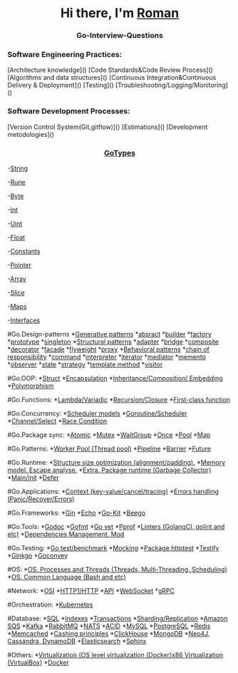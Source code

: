 <h1 align="center">Hi there, I'm <a href="https://github.com/Amoremori" target="_blank">Roman</a></h1>

<h3 align="center">Go-Interview-Questions</h3>

<h3>Software Engineering Practices:</h3>
[Architecture knowledge]()
[Code Standards&Code Review Process]()
[Algorithms and data structures]()
[Continuous Integration&Continuous Delivery & Deployment]()
[Testing]()
[Troubleshooting/Logging/Monitoring]()

<h3>Software Development Processes:</h3>
[Version Control System(Git,gitflow)]()
[Estimations]()
[Development metodologies]()


<h3 align="center"><a href="https://github.com/Amoremori/GoInterview/tree/main/go/go_types" target="_blank">GoTypes</a></h3>

<span style="white-space: pre-line">-[String](https://github.com/Amoremori/GoInterview/blob/main/go/go_types/string.go)</span>

<span style="white-space: pre-line">-[Rune](https://github.com/Amoremori/GoInterview/blob/main/go/go_types/rune.go)</span>

<span style="white-space: pre-line">-[Byte](https://github.com/Amoremori/GoInterview/blob/main/go/go_types/byte.go)</span>

<span style="white-space: pre-line">-[Int](https://github.com/Amoremori/GoInterview/blob/main/go/go_types/int.go)</span>

<span style="white-space: pre-line">-[Uint](https://github.com/Amoremori/GoInterview/blob/main/go/go_types/uint.go)</span>

<span style="white-space: pre-line">-[Float](https://github.com/Amoremori/GoInterview/blob/main/go/go_types/float.go)</span>

<span style="white-space: pre-line">-[Constants](https://github.com/Amoremori/GoInterview/blob/main/go/go_types/constants.go)</span>

<span style="white-space: pre-line">-[Pointer](https://github.com/Amoremori/GoInterview/blob/main/go/go_types/pointer.go)</span>

<span style="white-space: pre-line">-[Array](https://github.com/Amoremori/GoInterview/blob/main/go/go_types/array.go)</span>

<span style="white-space: pre-line">-[Slice](https://github.com/Amoremori/GoInterview/blob/main/go/go_types/slice.go)</span>

<span style="white-space: pre-line">-[Maps](https://github.com/Amoremori/GoInterview/blob/main/go/go_types/maps.go)</span>

<span style="white-space: pre-line">-[Interfaces](https://github.com/Amoremori/GoInterview/blob/main/go/go_types/interfaces.go)</span>

#Go.Design-patterns
*[Generative patterns]()
*[absract]()
*[builder]()
*[factory]()
*[prototype]()
*[singleton]()
*[Structural patterns]()
*[adapter]()
*[bridge]()
*[composite]()
*[decorator]()
*[facade]()
*[flyweight]()
*[proxy]()
*[Behavioral patterns]()
*[chain of responsibility]()
*[command]()
*[interpreter]()
*[iterator]()
*[mediator]()
*[memento]()
*[observer]()
*[state]()
*[strategy]()
*[template method]()
*[visitor]()

#Go.OOP:
*[Struct]()
*[Encapsulation]()
*[Inheritance/Composition/ Embedding]()
*[Polymorphism]()

#Go.Funсtions:
*[Lambda/Variadic]()
*[Recursion/Closure]()
*[First-class function]()

#Go.Concurrency:
*[Scheduler models]()
*[Goroutine/Scheduler]()
*[Channel/Select]()
*[Race Condition]()

#Go.Package sync:
*[Atomic]()
*[Mutex]()
*[WaitGroup]()
*[Once]()
*[Pool]()
*[Map]()

#Go.Patterns:
*[Worker Pool (Thread pool)]()
*[Pipeline]()
*[Barrier]()
*[Future]()

#Go.Runtime:
*[Structure size optimization (alignment/padding).]()
*[Memory model. Escape analyse.]()
*[Extra. Package runtime (Garbage Collector)]()
*[Main/init]()
*[Defer]()

#Go.Applications:
*[Context (key-value/cancel/tracing)]()
*[Errors handling (Panic/Recover/Errors)]()

#Go.Frameworks:
*[Gin]()
*[Echo]()
*[Go-Kit]()
*[Beego]()

#Go.Tools:
*[Godoc]()
*[Gofmt]()
*[Go vet]()
*[Pprof]()
*[Linters (GolangCI, golint and etc)]()
*[Dependencies Management. Mod]()

#Go.Testing:
*[Go test/benchmark]()
*[Mocking]()
*[Package httptest]()
*[Testify]()
*[Ginkgo]()
*[Goconvey]()

#OS:
*[OS. Processes and Threads (Threads, Multi-Threading, Scheduling)]()
*[OS. Common Language (Bash and etc)]()

#Network:
*[OSI]()
*[HTTP1/HTTP]()
*[API]()
*[WebSocket]()
*[gRPC]()

#Orchestration:
*[Kubernetes]()

#Database:
*[SQL]()
*[Indexes]()
*[Transactions]()
*[Sharding/Replication]()
*[Amazon SQS]()
*[Kafka]()
*[RabbitMQ]()
*[NATS]()
*[ACID]()
*[MySQL]()
*[PostgreSQL]()
*[Redis]()
*[Memcached]()
*[Cashing principles]()
*[ClickHouse]()
*[MongoDB]()
*[Neo4J, Cassandra, DynamoDB]()
*[Elasticsearch]()
*[Sphinx]()

#Others:
*[Virtualization (OS level virtualization (Docker)x86 Virtualization (VirtualBox)]()
*[Docker]()